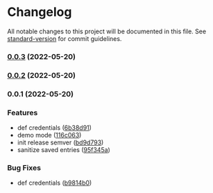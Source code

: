 # Changelog

All notable changes to this project will be documented in this file. See [standard-version](https://github.com/conventional-changelog/standard-version) for commit guidelines.

### [0.0.3](https://github.com/JulianCataldo/paper-cms/compare/v0.0.2...v0.0.3) (2022-05-20)

### [0.0.2](https://github.com/JulianCataldo/paper-cms/compare/v0.0.1...v0.0.2) (2022-05-20)

### 0.0.1 (2022-05-20)


### Features

* def credentials ([6b38d91](https://github.com/JulianCataldo/paper-cms/commit/6b38d913df745d657b4a9b7e2ee14b02caaab051))
* demo mode ([116c063](https://github.com/JulianCataldo/paper-cms/commit/116c063a7e161712845ab5f6127529663192724a))
* init release semver ([bd9d793](https://github.com/JulianCataldo/paper-cms/commit/bd9d7938039b2241218d3454a016cbf4be809f65))
* sanitize saved entries ([95f345a](https://github.com/JulianCataldo/paper-cms/commit/95f345af08667dcd82fc2d8b5684a67ed759978f))


### Bug Fixes

* def credentials ([b9814b0](https://github.com/JulianCataldo/paper-cms/commit/b9814b0b6fc5522ed878f9c9dc82c1a4590da088))
